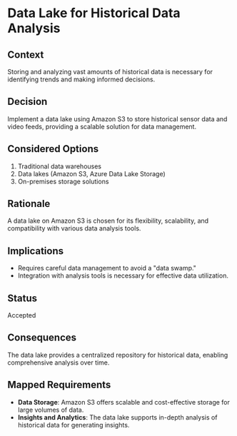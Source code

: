# Data Lake for Historical Data Analysis

## Context
Storing and analyzing vast amounts of historical data is necessary for identifying trends and making informed decisions.

## Decision
Implement a data lake using Amazon S3 to store historical sensor data and video feeds, providing a scalable solution for data management.

## Considered Options
1. Traditional data warehouses
2. Data lakes (Amazon S3, Azure Data Lake Storage)
3. On-premises storage solutions

## Rationale
A data lake on Amazon S3 is chosen for its flexibility, scalability, and compatibility with various data analysis tools.

## Implications
- Requires careful data management to avoid a "data swamp."
- Integration with analysis tools is necessary for effective data utilization.

## Status
Accepted

## Consequences
The data lake provides a centralized repository for historical data, enabling comprehensive analysis over time.

## Mapped Requirements
- **Data Storage**: Amazon S3 offers scalable and cost-effective storage for large volumes of data.
- **Insights and Analytics**: The data lake supports in-depth analysis of historical data for generating insights.
